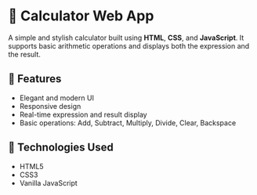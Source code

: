 # 🔢 Calculator Web App

A simple and stylish calculator built using **HTML**, **CSS**, and **JavaScript**. It supports basic arithmetic operations and displays both the expression and the result.



## 🚀 Features

- Elegant and modern UI
- Responsive design
- Real-time expression and result display
- Basic operations: Add, Subtract, Multiply, Divide, Clear, Backspace

## 📁 Technologies Used

- HTML5
- CSS3
- Vanilla JavaScript
